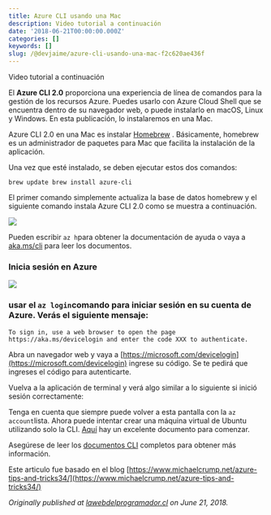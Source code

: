 ```yaml
---
title: Azure CLI usando una Mac
description: Video tutorial a continuación
date: '2018-06-21T00:00:00.000Z'
categories: []
keywords: []
slug: /@devjaime/azure-cli-usando-una-mac-f2c620ae436f
---
```


Video tutorial a continuación

El **Azure CLI 2.0** proporciona una experiencia de línea de comandos para la gestión de los recursos Azure. Puedes usarlo con Azure Cloud Shell que se encuentra dentro de su navegador web, o puede instalarlo en macOS, Linux y Windows. En esta publicación, lo instalaremos en una Mac.

Azure CLI 2.0 en una Mac es instalar [Homebrew](https://brew.sh/) . Básicamente, homebrew es un administrador de paquetes para Mac que facilita la instalación de la aplicación.

Una vez que esté instalado, se deben ejecutar estos dos comandos:

```
brew update brew install azure-cli
```

El primer comando simplemente actualiza la base de datos homebrew y el siguiente comando instala Azure CLI 2.0 como se muestra a continuación.

![](/Users/devjaime/Documents/blog/posts/md_1651648785637/img/0__GXQowmNeNDtJVaZI.png)

Pueden escribir `az h`para obtener la documentación de ayuda o vaya a [aka.ms/cli](https://aka.ms/cli) para leer los documentos.

### Inicia sesión en Azure

![](/Users/devjaime/Documents/blog/posts/md_1651648785637/img/0__S7KvV0xYMQSbp__E3.png)

### usar el `az login`comando para iniciar sesión en su cuenta de Azure. Verás el siguiente mensaje:

```
To sign in, use a web browser to open the page https://aka.ms/devicelogin and enter the code XXX to authenticate.
```

Abra un navegador web y vaya a [https://microsoft.com/devicelogin](https://microsoft.com/devicelogin) ingrese su código. Se te pedirá que ingreses el código para autenticarte.

Vuelva a la aplicación de terminal y verá algo similar a lo siguiente si inició sesión correctamente:

Tenga en cuenta que siempre puede volver a esta pantalla con la `az account`lista. Ahora puede intentar crear una máquina virtual de Ubuntu utilizando solo la CLI. [Aquí](https://docs.microsoft.com/en-us/azure/virtual-machines/linux/quick-create-cli) hay un excelente documento para comenzar.

Asegúrese de leer los [documentos CLI](https://docs.microsoft.com/en-us/cli/azure/overview) completos para obtener más información.

Este articulo fue basado en el blog [https://www.michaelcrump.net/azure-tips-and-tricks34/](https://www.michaelcrump.net/azure-tips-and-tricks34/)

_Originally published at_ [_lawebdelprogramador.cl_](http://lawebdelprogramador.cl/bloglawebdelprogramador/2018/06/21/azure-cli-usando-una-mac/) _on June 21, 2018._
